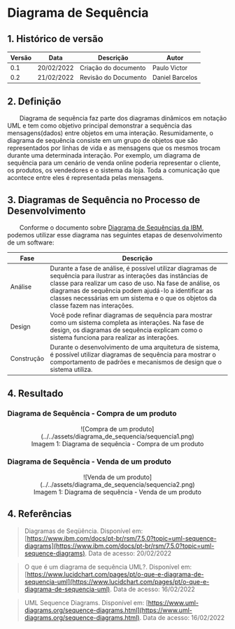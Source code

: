# Diagrama de Sequência

## 1. Histórico de versão

<center>

| Versão | Data       | Descrição            | Autor        |
| ------ | ---------- | -------------------- | ------------ |
| 0.1    | 20/02/2022 | Criação do documento | Paulo Victor |
| 0.2    | 21/02/2022 | Revisão do Documento | Daniel Barcelos |

</center>

## 2. Definição

&emsp;&emsp;Diagrama de sequência faz parte dos diagramas dinâmicos em notação UML e tem como objetivo principal demonstrar a sequência das mensagens(dados) entre objetos em uma interação. Resumidamente, o diagrama de sequência consiste em um grupo de objetos que são representados por linhas de vida e as mensagens que os mesmos trocam durante uma determinada interação. Por exemplo, um diagrama de sequência para um cenário de venda online poderia representar o cliente, os produtos, os vendedores e o sistema da loja. Toda a comunicação que acontece entre eles é representada pelas mensagens.

## 3. Diagramas de Sequência no Processo de Desenvolvimento

&emsp;&emsp;Conforme o documento sobre
[Diagrama de Sequências da IBM](https://www.ibm.com/docs/pt-br/rsm/7.5.0?topic=uml-sequence-diagrams), podemos utilizar esse diagrama nas seguintes etapas de desenvolvimento de um software:

| Fase       | Descrição                                                                                                                                                                                                                                                                                                                   |
| ---------- | --------------------------------------------------------------------------------------------------------------------------------------------------------------------------------------------------------------------------------------------------------------------------------------------------------------------------- |
| Análise    | Durante a fase de análise, é possível utilizar diagramas de sequência para ilustrar as interações das instâncias de classe para realizar um caso de uso. Na fase de análise, os diagramas de sequência podem ajudá-lo a identificar as classes necessárias em um sistema e o que os objetos da classe fazem nas interações. |
| Design     | Você pode refinar diagramas de sequência para mostrar como um sistema completa as interações. Na fase de design, os diagramas de sequência explicam como o sistema funciona para realizar as interações.                                                                                                                    |
| Construção | Durante o desenvolvimento de uma arquitetura de sistema, é possível utilizar diagramas de sequência para mostrar o comportamento de padrões e mecanismos de design que o sistema utiliza.                                                                                                                                   |

## 4. Resultado

### Diagrama de Sequência - Compra de um produto

<center>
![Compra de um produto](../../assets/diagrama_de_sequencia/sequencia1.png)
<figcaption>Imagem 1: Diagrama de sequência - Compra de um produto</figcaption>
</center>


### Diagrama de Sequência - Venda de um produto

<center>
![Venda de um produto](../../assets/diagrama_de_sequencia/sequencia2.png)
<figcaption>Imagem 1: Diagrama de sequência - Venda de um produto</figcaption>
</center>

## 4. Referências

> Diagramas de Seqüência. Disponível em:
> [https://www.ibm.com/docs/pt-br/rsm/7.5.0?topic=uml-sequence-diagrams](https://www.ibm.com/docs/pt-br/rsm/7.5.0?topic=uml-sequence-diagrams). Data de acesso: 20/02/2022

> O que é um diagrama de sequência UML?. Disponível em:
> [https://www.lucidchart.com/pages/pt/o-que-e-diagrama-de-sequencia-uml](https://www.lucidchart.com/pages/pt/o-que-e-diagrama-de-sequencia-uml). Data de acesso: 16/02/2022

> UML Sequence Diagrams. Disponível em: [https://www.uml-diagrams.org/sequence-diagrams.html](https://www.uml-diagrams.org/sequence-diagrams.html). Data de acesso: 16/02/2022
